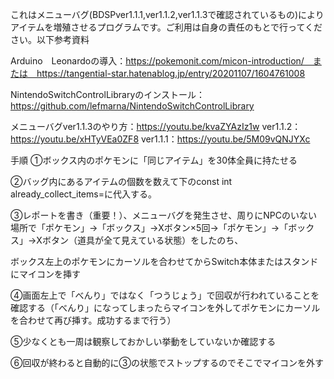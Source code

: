 
これはメニューバグ(BDSPver1.1.1,ver1.1.2,ver1.1.3で確認されているもの)によりアイテムを増殖させるプログラムです。ご利用は自身の責任のもとで行ってください。以下参考資料

Arduino　Leonardoの導入：https://pokemonit.com/micon-introduction/　または　https://tangential-star.hatenablog.jp/entry/20201107/1604761008

NintendoSwitchControlLibraryのインストール：https://github.com/lefmarna/NintendoSwitchControlLibrary

メニューバグver1.1.3のやり方：https://youtu.be/kvaZYAzIz1w  ver1.1.2：https://youtu.be/xHTyVEa0ZF8  ver1.1.1：https://youtu.be/5M09vQNJYXc

手順
①ボックス内のポケモンに「同じアイテム」を30体全員に持たせる

②バッグ内にあるアイテムの個数を数えて下のconst int already_collect_items=に代入する。

③レポートを書き（重要！）、メニューバグを発生させ、周りにNPCのいない場所で「ポケモン」→「ボックス」→Xボタン×5回→「ポケモン」→「ボックス」→Xボタン（道具が全て見えている状態）をしたのち、

ボックス左上のポケモンにカーソルを合わせてからSwitch本体またはスタンドにマイコンを挿す

④画面左上で「べんり」ではなく「つうじょう」で回収が行われていることを確認する（「べんり」になってしまったらマイコンを外してポケモンにカーソルを合わせて再び挿す。成功するまで行う）

⑤少なくとも一周は観察しておかしい挙動をしていないか確認する

⑥回収が終わると自動的に③の状態でストップするのでそこでマイコンを外す



